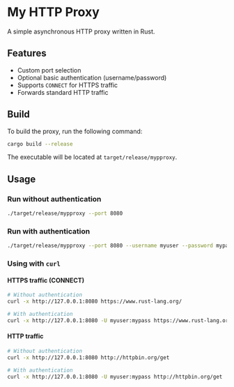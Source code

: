 # My HTTP Proxy

A simple asynchronous HTTP proxy written in Rust.

## Features

- Custom port selection
- Optional basic authentication (username/password)
- Supports `CONNECT` for HTTPS traffic
- Forwards standard HTTP traffic

## Build

To build the proxy, run the following command:

```sh
cargo build --release
```

The executable will be located at `target/release/mypproxy`.

## Usage

### Run without authentication

```sh
./target/release/mypproxy --port 8080
```

### Run with authentication

```sh
./target/release/mypproxy --port 8080 --username myuser --password mypass
```

### Using with `curl`

#### HTTPS traffic (CONNECT)

```sh
# Without authentication
curl -x http://127.0.0.1:8080 https://www.rust-lang.org/

# With authentication
curl -x http://127.0.0.1:8080 -U myuser:mypass https://www.rust-lang.org/
```

#### HTTP traffic

```sh
# Without authentication
curl -x http://127.0.0.1:8080 http://httpbin.org/get

# With authentication
curl -x http://127.0.0.1:8080 -U myuser:mypass http://httpbin.org/get
```

